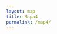 ```yaml
---
layout: map
title: Mapa4
permalink: /map4/
---
```


<script type="text/javascript" src="https://stamen-maps.a.ssl.fastly.net/js/tile.stamen.js"></script>
<script>
function start() {
        window.setTimeout(panzoom, 4000)
};
var map = new L.map('map', {
scrollWheelZoom: false
});
map.on('load', start);
map.setView([39, -82], 9);
var cdb = L.tileLayer('http://{s}.basemaps.cartocdn.com/light_all/{z}/{x}/{y}.png', {
                attribution: '&copy; <a href="http://www.openstreetmap.org/copyright">OpenStreetMap</a> &copy; <a href="http://cartodb.com/attributions">CartoDB</a>',
                subdomains: 'abcd',
                minZoom: 0,
                maxZoom: 20,
                maxNativeZoom: 18
});
var terrain = new L.StamenTileLayer("toner");
terrain.addTo(map);
var marker1 = L.marker([39.5, -83.5]).bindPopup('This is an animated map!').addTo(map);
var delay1 = 0, 
        delay2 = 1000, 
        delay3 = 8000;
function panzoom(){
        map.panTo(marker1.getLatLng(), {animate: true, duration: 1});
        marker1.openPopup();
};
</script>